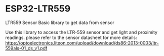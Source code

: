 # ESP32-LTR559
LTR559 Sensor Basic library to get data from sensor

Use this library to access the LTR-559 sensor and get light and proximity readings.
please refer to the sensor datasheet for more details: https://optoelectronics.liteon.com/upload/download/ds86-2013-0003/ltr-559als-01_ds_v1.pdf
